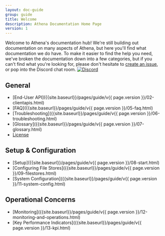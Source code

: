 ```yaml
---
layout: doc-guide
group: guide
title: Welcome
description: Athena Documentation Home Page
version: 1
---
```


Welcome to Athena's documentation hub! We're still building out documentation on many aspects of Athena, but here you'll
find what documentation we do have. To make it easier to find the help you need, we've broken the documentation down
into a few categories, but if you can't find what you're looking for, please don't hesitate to
[create an issue](https://github.com/paion-data/athena/issues/new), or pop into the Discord chat room.
[![Discord](https://img.shields.io/discord/1001320502960324658?logo=discord&logoColor=white&style=for-the-badge)](https://discord.com/widget?id=1001320502960324658&theme=dark)

General
-------

- [End-User API]({{site.baseurl}}/pages/guide/v{{ page.version }}/02-clientapis.html)
- [FAQ]({{site.baseurl}}/pages/guide/v{{ page.version }}/05-faq.html)
- [Troubleshooting]({{site.baseurl}}/pages/guide/v{{ page.version }}/06-troubleshooting.html)
- [Glossary]({{site.baseurl}}/pages/guide/v{{ page.version }}/07-glossary.html)
- [License](https://github.com/paion-data/athena/blob/master/LICENSE)

Setup & Configuration
---------------------

- [Setup]({{site.baseurl}}/pages/guide/v{{ page.version }}/08-start.html)
- [Configuring File Stores]({{site.baseurl}}/pages/guide/v{{ page.version }}/09-filestores.html)
- [System Configuration]({{site.baseurl}}/pages/guide/v{{ page.version }}/11-system-config.html)

Operational Concerns
--------------------

- [Monitoring]({{site.baseurl}}/pages/guide/v{{ page.version }}/12-monitoring-and-operations.html)
- [Key Performance Indicators]({{site.baseurl}}/pages/guide/v{{ page.version }}/13-kpi.html)
